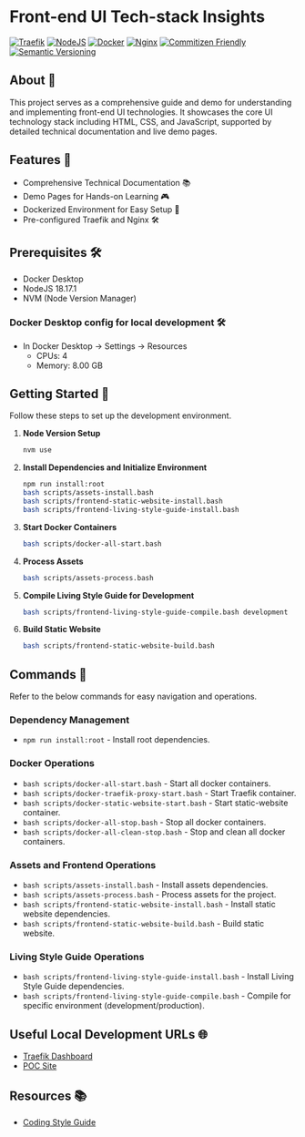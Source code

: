 # Front-end UI Tech-stack Insights

[![Traefik](https://img.shields.io/badge/Traefik-v2-green)](https://traefik.io/)
[![NodeJS](https://img.shields.io/badge/NodeJS-18.17.1-green)](https://nodejs.org/docs/latest-v14.x/api/)
[![Docker](https://img.shields.io/badge/Docker-20-blue)](https://docs.docker.com/release-notes/)
[![Nginx](https://img.shields.io/badge/Nginx-1.21.6-green)](https://www.nginx.com/)
[![Commitizen Friendly](https://img.shields.io/badge/commitizen-friendly-brightgreen.svg)](http://commitizen.github.io/cz-cli/)
[![Semantic Versioning](https://img.shields.io/badge/Semantic%20Versioning-2.0.0-green)](https://semver.org/spec/v2.0.0.html)

## About 📖

This project serves as a comprehensive guide and demo for understanding and implementing front-end UI technologies. It showcases the core UI technology stack including HTML, CSS, and JavaScript, supported by detailed technical documentation and live demo pages.

## Features 🌟

-   Comprehensive Technical Documentation 📚
-   Demo Pages for Hands-on Learning 🎮
-   Dockerized Environment for Easy Setup 🐳
-   Pre-configured Traefik and Nginx 🛠️

## Prerequisites 🛠️

-   Docker Desktop
-   NodeJS 18.17.1
-   NVM (Node Version Manager)

### Docker Desktop config for local development 🛠️

-   In Docker Desktop -> Settings -> Resources
    -   CPUs: 4
    -   Memory: 8.00 GB

## Getting Started 🚀

Follow these steps to set up the development environment.

1. **Node Version Setup**
    ```bash
    nvm use
    ```
2. **Install Dependencies and Initialize Environment**
    ```bash
    npm run install:root
    bash scripts/assets-install.bash
    bash scripts/frontend-static-website-install.bash
    bash scripts/frontend-living-style-guide-install.bash
    ```
3. **Start Docker Containers**
    ```bash
    bash scripts/docker-all-start.bash
    ```
4. **Process Assets**
    ```bash
    bash scripts/assets-process.bash
    ```
5. **Compile Living Style Guide for Development**
    ```bash
    bash scripts/frontend-living-style-guide-compile.bash development
    ```
6. **Build Static Website**
    ```bash
    bash scripts/frontend-static-website-build.bash
    ```

## Commands 📜

Refer to the below commands for easy navigation and operations.

### Dependency Management

-   `npm run install:root` - Install root dependencies.

### Docker Operations

-   `bash scripts/docker-all-start.bash` - Start all docker containers.
-   `bash scripts/docker-traefik-proxy-start.bash` - Start Traefik container.
-   `bash scripts/docker-static-website-start.bash` - Start static-website container.
-   `bash scripts/docker-all-stop.bash` - Stop all docker containers.
-   `bash scripts/docker-all-clean-stop.bash` - Stop and clean all docker containers.

### Assets and Frontend Operations

-   `bash scripts/assets-install.bash` - Install assets dependencies.
-   `bash scripts/assets-process.bash` - Process assets for the project.
-   `bash scripts/frontend-static-website-install.bash` - Install static website dependencies.
-   `bash scripts/frontend-static-website-build.bash` - Build static website.

### Living Style Guide Operations

-   `bash scripts/frontend-living-style-guide-install.bash` - Install Living Style Guide dependencies.
-   `bash scripts/frontend-living-style-guide-compile.bash` - Compile for specific environment (development/production).

## Useful Local Development URLs 🌐

-   [Traefik Dashboard](http://localhost:8080/dashboard)
-   [POC Site](https://nginx-fe-ui-techstack-insights.localhost/)

## Resources 📚

-   [Coding Style Guide](https://cssguidelin.es/)

